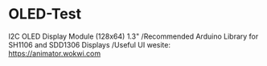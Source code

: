 # OLED-Test
I2C OLED Display Module (128x64) 1.3"
/Recommended Arduino Library for SH1106 and SDD1306 Displays
/Useful UI wesite: https://animator.wokwi.com
